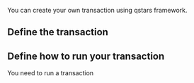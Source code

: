 
You can create your own transaction using qstars framework.

## Define the transaction


## Define how to run your transaction 
You need to run a transaction